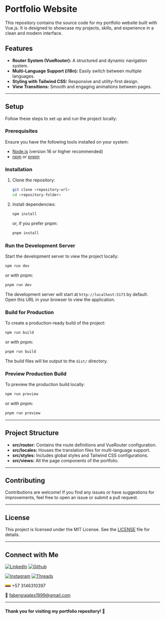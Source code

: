 # Portfolio Website

This repository contains the source code for my portfolio website built with Vue.js. It is designed to showcase my projects, skills, and experience in a clean and modern interface.

## Features

- **Router System (VueRouter):** A structured and dynamic navigation system.
- **Multi-Language Support (i18n):** Easily switch between multiple languages.
- **Styling with Tailwind CSS:** Responsive and utility-first design.
- **View Transitions:** Smooth and engaging animations between pages.

---

## Setup

Follow these steps to set up and run the project locally:

### Prerequisites

Ensure you have the following tools installed on your system:

- [Node.js](https://nodejs.org/) (version 16 or higher recommended)
- [npm](https://www.npmjs.com/) or [pnpm](https://pnpm.io/)

### Installation

1. Clone the repository:

   ```bash
   git clone <repository-url>
   cd <repository-folder>
   ```

2. Install dependencies:

   ```bash
   npm install
   ```

   or, if you prefer pnpm:

   ```bash
   pnpm install
   ```

### Run the Development Server

Start the development server to view the project locally:

```bash
npm run dev
```

or with pnpm:

```bash
pnpm run dev
```

The development server will start at `http://localhost:5173` by default. Open this URL in your browser to view the application.

### Build for Production

To create a production-ready build of the project:

```bash
npm run build
```

or with pnpm:

```bash
pnpm run build
```

The build files will be output to the `dist/` directory.

### Preview Production Build

To preview the production build locally:

```bash
npm run preview
```

or with pnpm:

```bash
pnpm run preview
```

---

## Project Structure

- **src/router:** Contains the route definitions and VueRouter configuration.
- **src/locales:** Houses the translation files for multi-language support.
- **src/styles:** Includes global styles and Tailwind CSS configurations.
- **src/views:** All the page components of the portfolio.

---

## Contributing

Contributions are welcome! If you find any issues or have suggestions for improvements, feel free to open an issue or submit a pull request.

---

## License

This project is licensed under the MIT License. See the [LICENSE](LICENSE) file for details.

---

## Connect with Me

[![LinkedIn](https://img.shields.io/badge/LinkedIn-blue)](https://www.linkedin.com/in/faber1999/)
[![Github](https://img.shields.io/badge/Github-black?logo=github)](https://github.com/faber1999)

[![Instagram](https://img.shields.io/badge/Instagram-fd0a83?logo=instagram)](https://www.instagram.com/faber.grajales/)
[![Threads](https://img.shields.io/badge/Threads-gray?logo=threads)](https://www.threads.net/@faber.grajales)

<img src='./public/flags/CO.svg?raw=true' width='18' height='11'> +57 3146310397

📨 fabergrajales1999@gmail.com

---

#### Thank you for visiting my portfolio repository! 🚀
